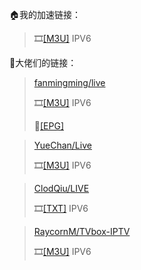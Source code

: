 🏠我的加速链接：

>🎞️[[M3U]](https://mirror.ghproxy.com/https://raw.githubusercontent.com/towerstreet/IPTV-TVBOX/main/iptv.m3u)    IPV6

🎈大佬们的链接：

>[fanmingming/live](https://github.com/fanmingming/live)
>
>🎞️[[M3U]](https://github.com/fanmingming/live/blob/main/tv/m3u/ipv6.m3u)    IPV6
>
>🔗[[EPG]](https://github.com/fanmingming/live/blob/main/e.xml)

>[YueChan/Live](https://github.com/YueChan/Live)
>
>🎞️[[M3U]](https://github.com/YueChan/Live/blob/main/Global.m3u)    IPV6

>[ClodQiu/LIVE](https://github.com/ClodQiu/LIVE)
>
>🎞️[[TXT]](https://github.com/ClodQiu/LIVE/blob/main/IPTV/%E6%B8%AF%E5%8F%B0%E7%A7%92%E5%BC%80.txt)    IPV6

>[RaycornM/TVbox-IPTV](https://github.com/RaycornM/TVbox-IPTV)
>
>🎞️[[M3U]](https://github.com/RaycornM/TVbox-IPTV/blob/main/iptv.m3u)    IPV6

